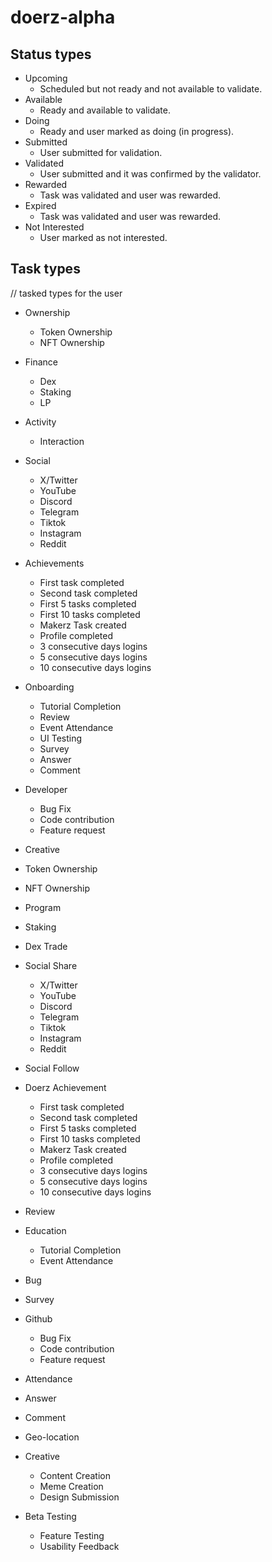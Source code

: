 # doerz-alpha

## Status types

* Upcoming
  * Scheduled but not ready and not available to validate.
* Available
  * Ready and available to validate.
* Doing
  * Ready and user marked as doing (in progress).
* Submitted
  * User submitted for validation.
* Validated
  * User submitted and it was confirmed by the validator.
* Rewarded
  * Task was validated and user was rewarded.
* Expired
  * Task was validated and user was rewarded.
* Not Interested
  * User marked as not interested.

## Task types

// tasked types for the user

* Ownership
  * Token Ownership
  * NFT Ownership
* Finance
  * Dex
  * Staking
  * LP
* Activity
  * Interaction
* Social
  * X/Twitter
  * YouTube
  * Discord
  * Telegram
  * Tiktok
  * Instagram
  * Reddit
* Achievements
  * First task completed
  * Second task completed
  * First 5 tasks completed
  * First 10 tasks completed
  * Makerz Task created
  * Profile completed
  * 3 consecutive days logins
  * 5 consecutive days logins
  * 10 consecutive days logins
* Onboarding
  * Tutorial Completion
  * Review
  * Event Attendance
  * UI Testing
  * Survey
  * Answer
  * Comment
* Developer
  * Bug Fix
  * Code contribution
  * Feature request
* Creative



* Token Ownership
* NFT Ownership


* Program
* Staking
* Dex Trade
* Social Share
  * X/Twitter
  * YouTube
  * Discord
  * Telegram
  * Tiktok
  * Instagram
  * Reddit
* Social Follow
* Doerz Achievement
  * First task completed
  * Second task completed
  * First 5 tasks completed
  * First 10 tasks completed
  * Makerz Task created
  * Profile completed
  * 3 consecutive days logins
  * 5 consecutive days logins
  * 10 consecutive days logins
* Review
* Education
  * Tutorial Completion
  * Event Attendance
* Bug
* Survey
* Github
  * Bug Fix
  * Code contribution
  * Feature request
* Attendance
* Answer
* Comment
* Geo-location
* Creative
  * Content Creation
  * Meme Creation
  * Design Submission
* Beta Testing
  * Feature Testing
  * Usability Feedback